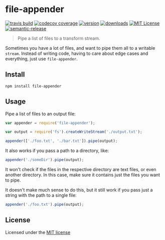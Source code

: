 # file-appender
[![travis build](https://img.shields.io/travis/rodrigo-medeiros/file-appender.svg?style=flat-square)](https://travis-ci.org/rodrigo-medeiros/file-appender)
[![codecov coverage](https://img.shields.io/codecov/c/github/rodrigo-medeiros/file-appender.svg?style=flat-square)](https://codecov.io/github/rodrigo-medeiros/file-appender)
[![version](https://img.shields.io/npm/v/file-appender.svg?style=flat-square)](http://npm.im/file-appender)
[![downloads](https://img.shields.io/npm/dm/file-appender.svg?style=flat-square)](http://npm-stat.com/charts.html?package=file-appender&from=2015-07-01)
[![MIT License](https://img.shields.io/npm/l/file-appender.svg?style=flat-square)](http://opensource.org/licenses/MIT)
[![semantic-release](https://img.shields.io/badge/%20%20%F0%9F%93%A6%F0%9F%9A%80-semantic--release-e10079.svg?style=flat-square)](https://github.com/semantic-release/semantic-release)
> Pipe a list of files to a transform stream.

Sometimes you have a lot of files, and want to pipe them all to a writable `stream`. Instead of writing code, having to care about edge cases and everything, just use `file-appender`.

## Install

```shell
npm install file-appender
```

## Usage

Pipe a list of files to an output file:

```javascript
var appender = require('file-appender');

var output = require('fs').createWriteStream('./output.txt');

appender(['./foo.txt', './bar.txt']).pipe(output);
```
It also works if you pass a path to a directory, like:

```javascript
appender('./someDir').pipe(output);
```
It won't check if the files in the respective directory are text files, or even another directory. In this case, make sure it contains just the files you want to pipe.

It doesn't make much sense to do this, but it still work if you pass just a string with the path to a single file:

```javascript
appender('./foo.txt').pipe(output);
```

## License

Licensed under the [MIT license](http://opensource.org/licenses/MIT)

